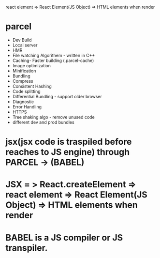 react element => React Element(JS Object) => HTML elements when render 



# parcel
- Dev Build
- Local server
- HMR
- File watching Algorithem - written in C++
- Caching- Faster building (.parcel-cache)
- Image optimization
- Minification
- Bundling
- Compress
- Consistent Hashing
- Code splitting
- Differential Bundling - support older browser
- Diagnostic
- Error Handling
- HTTPS 
- Tree shaking algo - remove unused code 
-  different dev and prod bundles

# jsx(jsx code is traspiled before reaches to JS engine) through  PARCEL -> (BABEL)
# JSX = > React.createElement => react element => React Element(JS Object) => HTML elements when render
# BABEL is a JS compiler or JS transpiler.
